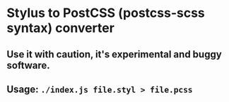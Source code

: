 # Stylus to PostCSS (postcss-scss syntax) converter
## Use it with caution, it's experimental and buggy software.
## Usage: `./index.js file.styl > file.pcss`
